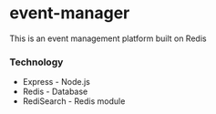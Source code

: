 # event-manager
This is an event management platform built on Redis

### Technology
* Express - Node.js
* Redis - Database
* RediSearch - Redis module
